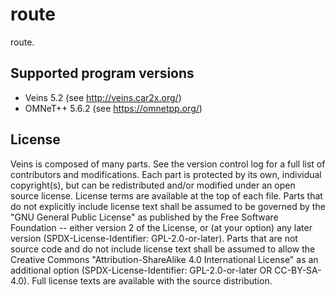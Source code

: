 # route #

route.

## Supported program versions ##

- Veins 5.2 (see <http://veins.car2x.org/>)
- OMNeT++ 5.6.2 (see <https://omnetpp.org/>)

## License ##

Veins is composed of many parts. See the version control log for a full list of
contributors and modifications. Each part is protected by its own, individual
copyright(s), but can be redistributed and/or modified under an open source
license. License terms are available at the top of each file. Parts that do not
explicitly include license text shall be assumed to be governed by the "GNU
General Public License" as published by the Free Software Foundation -- either
version 2 of the License, or (at your option) any later version
(SPDX-License-Identifier: GPL-2.0-or-later). Parts that are not source code and
do not include license text shall be assumed to allow the Creative Commons
"Attribution-ShareAlike 4.0 International License" as an additional option
(SPDX-License-Identifier: GPL-2.0-or-later OR CC-BY-SA-4.0). Full license texts
are available with the source distribution.

